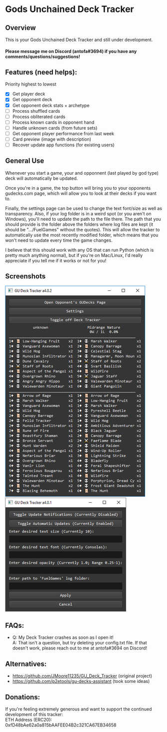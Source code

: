 # Gods Unchained Deck Tracker<br>

## Overview<br>

This is your Gods Unchained Deck Tracker and still under development.

#### Please message me on Discord (antofa#3694) if you have any comments/questions/suggestions!

## Features (need helps):
Priority highest to lowest

- [x] Get player deck
- [x] Get opponent deck
- [x] Get opponent deck stats + archetype
- [ ] Process shuffled cards
- [ ] Process obliterated cards
- [ ] Process known cards in opponent hand
- [ ] Handle unknown cards (from future sets)
- [ ] Get opponent player performance from last week
- [ ] Card preview (image with description)
- [ ] Recover update app functions (for existing users)

## General Use<br>
Whenever you start a game, your and opponnent (last played by god type) deck will automatically be updated.<br>

Once you're in a game, the top button will bring you to your opponents gudecks.com page, which will allow you to look at their decks if you want to.<br>

Finally, the settings page can be used to change the text font/size as well as transparency. 
Also, if your log folder is in a weird spot (or you aren't on Windows), you'll need to update the path to the file there. 
The path that you should provide is the folder above the folders where log files are kept (it should be ".../FuelGames" without the quotes). 
This will allow the tracker to automatically use the most recently modified folder, which means that you won't need to update every time the game changes.<br>

I believe that this should work with any OS that can run Python (which is pretty much anything normal), 
but if you're on Mac/Linux, I'd really appreciate if you tell me if it works or not for you!

## Screenshots
![](https://raw.githubusercontent.com/antofa/GU_Deck_Tracker/main/media/screenshot1.png)
![](https://raw.githubusercontent.com/antofa/GU_Deck_Tracker/main/media/screenshot2.png)

## FAQs:<br>
- Q: My Deck Tracker crashes as soon as I open it!<br>
  A: That isn't a question, but try deleting your config.txt file. If that doesn't work, please reach out to me at antofa#3694 on Discord!

## Alternatives:
- https://github.com/JMoore11235/GU_Deck_Tracker (original project)
- https://github.com/p2etools/gu-decks-assistant (took some ideas)

## Donations:<br>
If you're feeling extremely generous and want to support the continued development of this tracker:<br>
ETH Address (ERC20): 0xfD48bAe62a0a815bAAFEE04B2c321CA67EB34658
